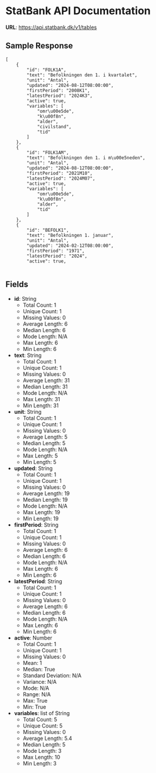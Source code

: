 # StatBank API Documentation

**URL**: https://api.statbank.dk/v1/tables

## Sample Response
```
[
    {
        "id": "FOLK1A",
        "text": "Befolkningen den 1. i kvartalet",
        "unit": "Antal",
        "updated": "2024-08-12T08:00:00",
        "firstPeriod": "2008K1",
        "latestPeriod": "2024K3",
        "active": true,
        "variables": [
            "omr\u00e5de",
            "k\u00f8n",
            "alder",
            "civilstand",
            "tid"
        ]
    },
    {
        "id": "FOLK1AM",
        "text": "Befolkningen den 1. i m\u00e5neden",
        "unit": "Antal",
        "updated": "2024-08-12T08:00:00",
        "firstPeriod": "2021M10",
        "latestPeriod": "2024M07",
        "active": true,
        "variables": [
            "omr\u00e5de",
            "k\u00f8n",
            "alder",
            "tid"
        ]
    },
    {
        "id": "BEFOLK1",
        "text": "Befolkningen 1. januar",
        "unit": "Antal",
        "updated": "2024-02-12T08:00:00",
        "firstPeriod": "1971",
        "latestPeriod": "2024",
        "active": true,
 
```

## Fields
- **id**: String
  - Total Count: 1
  - Unique Count: 1
  - Missing Values: 0
  - Average Length: 6
  - Median Length: 6
  - Mode Length: N/A
  - Max Length: 6
  - Min Length: 6
- **text**: String
  - Total Count: 1
  - Unique Count: 1
  - Missing Values: 0
  - Average Length: 31
  - Median Length: 31
  - Mode Length: N/A
  - Max Length: 31
  - Min Length: 31
- **unit**: String
  - Total Count: 1
  - Unique Count: 1
  - Missing Values: 0
  - Average Length: 5
  - Median Length: 5
  - Mode Length: N/A
  - Max Length: 5
  - Min Length: 5
- **updated**: String
  - Total Count: 1
  - Unique Count: 1
  - Missing Values: 0
  - Average Length: 19
  - Median Length: 19
  - Mode Length: N/A
  - Max Length: 19
  - Min Length: 19
- **firstPeriod**: String
  - Total Count: 1
  - Unique Count: 1
  - Missing Values: 0
  - Average Length: 6
  - Median Length: 6
  - Mode Length: N/A
  - Max Length: 6
  - Min Length: 6
- **latestPeriod**: String
  - Total Count: 1
  - Unique Count: 1
  - Missing Values: 0
  - Average Length: 6
  - Median Length: 6
  - Mode Length: N/A
  - Max Length: 6
  - Min Length: 6
- **active**: Number
  - Total Count: 1
  - Unique Count: 1
  - Missing Values: 0
  - Mean: 1
  - Median: True
  - Standard Deviation: N/A
  - Variance: N/A
  - Mode: N/A
  - Range: N/A
  - Max: True
  - Min: True
- **variables**: list of String
  - Total Count: 5
  - Unique Count: 5
  - Missing Values: 0
  - Average Length: 5.4
  - Median Length: 5
  - Mode Length: 3
  - Max Length: 10
  - Min Length: 3
